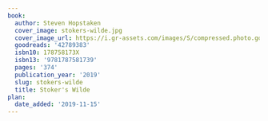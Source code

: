 ```yaml
---
book:
  author: Steven Hopstaken
  cover_image: stokers-wilde.jpg
  cover_image_url: https://i.gr-assets.com/images/S/compressed.photo.goodreads.com/books/1556223357l/42789383._SX98_.jpg
  goodreads: '42789383'
  isbn10: 178758173X
  isbn13: '9781787581739'
  pages: '374'
  publication_year: '2019'
  slug: stokers-wilde
  title: Stoker's Wilde
plan:
  date_added: '2019-11-15'
---
```

